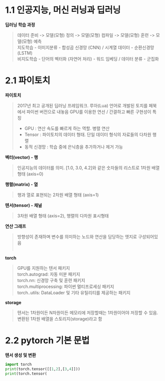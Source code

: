 # 1.1 인공지능, 머신 러닝과 딥러닝

**딥러닝 학습 과정**
> 데이터 준비 -> 모델(모형) 정의 -> 모델(모형) 컴파일 -> 모델(모형) 훈련 -> 모델(모형) 예측  
> 지도학습 - 이미지분류 - 합성곱 신경망 (CNN) / 시계열 데이터 - 순환신경망 (LSTM)  
> 비지도학습 - 단어의 벡터화 (자연어 처리) - 워드 임베딩 / 데이터 분류 - 군집화

# 2.1 파이토치

**파이토치**
> 2017년 최고 공개된 딥러닝 프레임워크. 루아(Lua) 언어로 개발된 토치를 페북에서 파이썬 버전으로 내놓음
> GPU를 이용한 연선 / 간결하고 빠른 구현성이 특징
>
> - GPU : 연산 속도를 빠르게 하는 역할. 병렬 연산
> - Tensor : 파이토치의 데이터 형태. 단일 데이터 형식의 자료들의 다차원 행렬
> - 동적 신경망 : 학습 중에 은닉층을 추가하거나 제거 가능

**벡터(vector) - 행**
> 인공지능의 데이터를 의미. [1.0, 3.0, 4.2]와 같은 숫자들의 리스트로 1차원 배열 형태 (axis=0)

**행렬(matrix) - 열**
> 행과 열로 표현되는 2차원 배열 형태 (axis=1)

**텐서(tensor) - 채널**
> 3차원 배열 형태 (axis=2), 행렬의 다차원 표시형태

**연산 그래프**
> 방향성이 존재하며 변수를 의미하는 노드와 연산을 담당하는 엣지로 구성되어있음
<br><br>

**torch**
> GPU를 지원하는 텐서 패키지  
> torch.autograd: 자동 미분 패키지  
> torch.nn: 신경망 구축 및 훈련 패키지  
> torch.multiprocessing: 파이썬 멀티프로세싱 패키지  
> torch..utils: DataLoader 및 기타 유틸리티를 제공하는 패키지

**storage**
> 텐서는 1차원이든 N차원이든 메모리에 저장할때는 1차원이어야 저장할 수 있음. 변환된 1차원 배열을 스토리지(storage)라고 함

# 2.2 pytorch 기본 문법

**텐서 생성 및 변환**

```py
import torch
print(torch.tensor([[1,2],[3,4]]))
print(torch.tensor(
```
